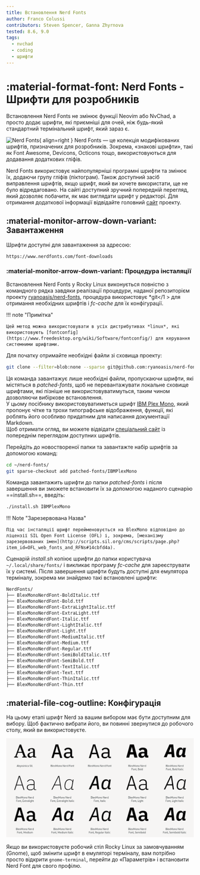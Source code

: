 ```yaml
---
title: Встановлення Nerd Fonts
author: Franco Colussi
contributors: Steven Spencer, Ganna Zhyrnova
tested: 8.6, 9.0
tags:
  - nvchad
  - coding
  - шрифти
---
```


# :material-format-font: Nerd Fonts - Шрифти для розробників

Встановлення Nerd Fonts не змінює функції Neovim або NvChad, а просто додає шрифти, які приємніші для очей, ніж будь-який стандартний термінальний шрифт, який зараз є.

![Nerd Fonts](images/nerd_fonts_site_small.png){ align=right } Nerd Fonts — це колекція модифікованих шрифтів, призначених для розробників. Зокрема, «знакові шрифти», такі як Font Awesome, Devicons, Octicons тощо, використовуються для додавання додаткових гліфів.

Nerd Fonts використовує найпопулярніші програмні шрифти та змінює їх, додаючи групу гліфів (піктограм). Також доступний засіб виправлення шрифтів, якщо шрифт, який ви хочете використати, ще не було відредаговано. На сайті доступний зручний попередній перегляд, який дозволяє побачити, як має виглядати шрифт у редакторі. Для отримання додаткової інформації відвідайте головний [сайт](https://www.nerdfonts.com/) проекту.

## :material-monitor-arrow-down-variant: Завантаження

Шрифти доступні для завантаження за адресою:

```text
https://www.nerdfonts.com/font-downloads
```

### :material-monitor-arrow-down-variant: Процедура інсталяції

Встановлення Nerd Fonts у Rocky Linux виконується повністю з командного рядка завдяки реалізації процедури, наданої репозиторієм проекту [ryanoasis/nerd-fonts](https://github.com/ryanoasis/nerd-fonts), процедура використовує *git</1 > для отримання необхідних шрифтів і *fc-cache* для їх конфігурації.</p>

!!! note "Примітка"

    Цей метод можна використовувати в усіх дистрибутивах *linux*, які використовують [fontconfig](https://www.freedesktop.org/wiki/Software/fontconfig/) для керування системними шрифтами.

Для початку отримайте необхідні файли зі сховища проекту:

```bash
git clone --filter=blob:none --sparse git@github.com:ryanoasis/nerd-fonts
```

Ця команда завантажує лише необхідні файли, пропускаючи шрифти, які містяться в *patched-fonts*, щоб не перевантажувати локальне сховище шрифтами, які пізніше не використовуватимуться, таким чином дозволяючи вибіркове встановлення.  
У цьому посібнику використовуватиметься шрифт [IBM Plex Mono](https://github.com/ryanoasis/nerd-fonts/tree/master/patched-fonts/IBMPlexMono), який пропонує чітке та трохи типографське відображення, функції, які роблять його особливо придатним для написання документації Markdown.  
Щоб отримати огляд, ви можете відвідати [спеціальний сайт](https://www.programmingfonts.org/#plex-mono) із попереднім переглядом доступних шрифтів.

Перейдіть до новоствореної папки та завантажте набір шрифтів за допомогою команд:

```bash
cd ~/nerd-fonts/
git sparse-checkout add patched-fonts/IBMPlexMono
```

Команда завантажить шрифти до папки *patched-fonts* і після завершення ви зможете встановити їх за допомогою наданого сценарію ==install.sh==, введіть:

```bash
./install.sh IBMPlexMono
```

!!! Note "Зарезервована Назва"

    Під час інсталяції шрифт перейменовується на BlexMono відповідно до ліцензії SIL Open Font License (OFL) і, зокрема, [механізму зарезервованих імен](http://scripts.sil.org/cms/scripts/page.php? item_id=OFL_web_fonts_and_RFNs#14cbfd4a).

Сценарій *install.sh* копіює шрифти до папки користувача `~/.local/share/fonts/` і викликає програму *fc-cache* для зареєструвати їх у системі. Після завершення шрифти будуть доступні для емулятора терміналу, зокрема ми знайдемо такі встановлені шрифти:

```text title="~/.local/share/fonts/"
NerdFonts/
├── BlexMonoNerdFont-BoldItalic.ttf
├── BlexMonoNerdFont-Bold.ttf
├── BlexMonoNerdFont-ExtraLightItalic.ttf
├── BlexMonoNerdFont-ExtraLight.ttf
├── BlexMonoNerdFont-Italic.ttf
├── BlexMonoNerdFont-LightItalic.ttf
├── BlexMonoNerdFont-Light.ttf
├── BlexMonoNerdFont-MediumItalic.ttf
├── BlexMonoNerdFont-Medium.ttf
├── BlexMonoNerdFont-Regular.ttf
├── BlexMonoNerdFont-SemiBoldItalic.ttf
├── BlexMonoNerdFont-SemiBold.ttf
├── BlexMonoNerdFont-TextItalic.ttf
├── BlexMonoNerdFont-Text.ttf
├── BlexMonoNerdFont-ThinItalic.ttf
├── BlexMonoNerdFont-Thin.ttf
```

## :material-file-cog-outline: Конфігурація

На цьому етапі шрифт Nerd за вашим вибором має бути доступним для вибору. Щоб фактично вибрати його, ви повинні звернутися до робочого столу, який ви використовуєте.

![Менеджер шрифтів](images/font_nerd_view.png)

Якщо ви використовуєте робочий стіл Rocky Linux за замовчуванням (Gnome), щоб змінити шрифт в емуляторі терміналу, вам потрібно просто відкрити `gnome-terminal`, перейти до «Параметрів» і встановити Nerd Font для свого профілю.
